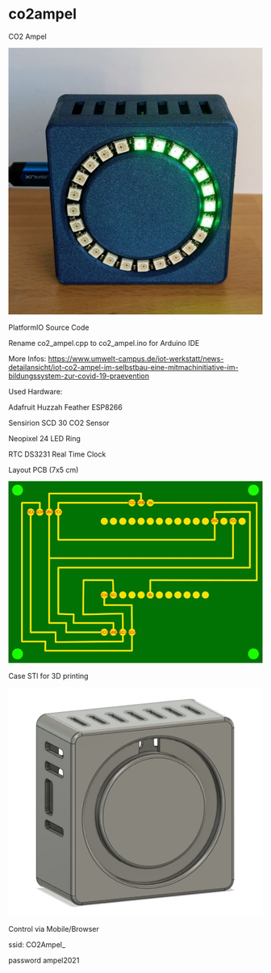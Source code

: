 # co2ampel
CO2 Ampel

![co2_ampel](https://github.com/modelar-de/co2ampel/blob/main/img/co2_ampel.jpg?raw=true)


PlatformIO Source Code

Rename co2_ampel.cpp to co2_ampel.ino for Arduino IDE

More Infos:
https://www.umwelt-campus.de/iot-werkstatt/news-detailansicht/iot-co2-ampel-im-selbstbau-eine-mitmachinitiative-im-bildungssystem-zur-covid-19-praevention


Used Hardware:

Adafruit Huzzah Feather ESP8266

Sensirion SCD 30  CO2 Sensor

Neopixel 24 LED Ring

RTC DS3231 Real Time Clock



Layout PCB (7x5 cm)

![pcb_layout](https://github.com/modelar-de/co2ampel/blob/main/img/Platine.jpg?raw=true)




Case STl for 3D printing

![Case STL](https://github.com/modelar-de/co2ampel/blob/main/img/case.PNG?raw=true)



Control via Mobile/Browser

ssid: CO2Ampel_<DEVICENAME>

password ampel2021

